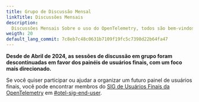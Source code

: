 ```yaml
---
title: Grupo de Discussão Mensal
linkTitle: Discussões Mensais
description:
  Discussões Mensais Sobre o uso do OpenTelemetry, todos são bem-vindos!
weigth: 20
default_lang_commit: 7c8eb7c48c0631b7109f19fc5c7398d22b64fa47
---
```


**Desde de Abril de 2024, as sessões de discussão em grupo foram descontinuadas
em favor dos painéis de usuários finais, com um foco mais direcionado.**

Se você quiser participar ou ajudar a organizar um futuro painel de usuários
finais, você pode encontrar membros do
[SIG de Usuários Finais da OpenTelemetry](https://github.com/open-telemetry/sig-end-user)
em [#otel-sig-end-user](https://cloud-native.slack.com/archives/C01RT3MSWGZ).
